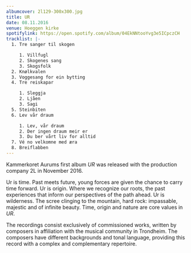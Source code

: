 ```yaml
---
albumcover: 2l129-300x300.jpg
title: UR
date: 08.11.2016
venue: Hoeggen kirke
spotifylink: https://open.spotify.com/album/04EkNNtooYvg3e5ICpczCH
tracklist: |-
  1. Tre sanger til skogen

     1. Villfugl
     2. Skogenes sang
     3. Skogsfolk
  2. Knølkvalen
  3. Voggesang for ein bytting
  4. Tre reiskapar

     1. Sleggja
     2. Ljåen
     3. Sagi
  5. Steinbiten
  6. Lev vår draum

     1. Lev, vår draum
     2. Der ingen draum meir er
     3. Du ber vårt liv for alltid
  7. Vé no velkomne med æra
  8. Breiflabben
---
```

Kammerkoret Aurums first album *UR* was released with the production company 2L in November 2016. 

Ur is time. Past meets future, young forces are given the chance to carry time forward. Ur is origin. Where we recognize our roots, the past experiences that inform our perspectives of the path ahead. Ur is wilderness. The scree clinging to the mountain, hard rock: impassable, majestic and of infinite beauty. Time, origin and nature are core values in *UR*.

The recordings consist exclusively of commissioned works, written by composers in affiliation with the musical community in Trondheim. The composers have different backgrounds and tonal language, providing this record with a complex and complementary repertoire.
